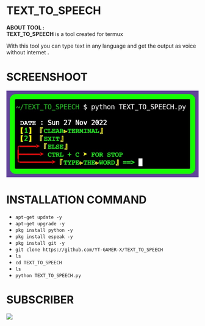 # TEXT_TO_SPEECH
**ABOUT TOOL :**<br>
**TEXT_TO_SPEECH** is a tool created for termux

With this tool you can type text in any language and get the output as voice without internet **.**

# SCREENSHOOT
![1](https://github.com/YT-GAMER-X/TEXT_TO_SPEECH/blob/48663cd2b7fb87f250cca085ef5bf908702ba8d0/SCREENSHOT.png)

# INSTALLATION COMMAND
* `apt-get update -y`
* `apt-get upgrade -y`
* `pkg install python -y`
* `pkg install espeak -y`
* `pkg install git -y`
* `git clone https://github.com/YT-GAMER-X/TEXT_TO_SPEECH`
* `ls`
* `cd TEXT_TO_SPEECH`
* `ls`
* `python TEXT_TO_SPEECH.py`

# SUBSCRIBER
<a href="https://www.youtube.com/@YT-GAMER-X"><img src="https://img.shields.io/badge/subcribe-YouTube-red.svg"> 

